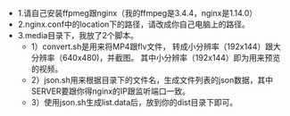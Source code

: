 * 1.请自己安装ffpmeg跟nginx（我的ffmpeg是3.4.4，nginx是1.14.0）
* 2.nginx.conf中的location下的路径，请改成你自己电脑上的路径。
* 3.media目录下，我放了2个脚本。
  * 1）convert.sh是用来将MP4跟flv文件， 转成小分辨率（192x144）跟大分辨率（640x480)，并截图。
 其中小分辨率（192x144）即为用来预览的视频。
  * 2）json.sh用来根据目录下的文件名，生成文件列表的json数据，其中SERVER要跟你得nginx的IP跟监听端口一致。
  * 3）使用json.sh生成list.data后，放到你的dist目录下即可。
